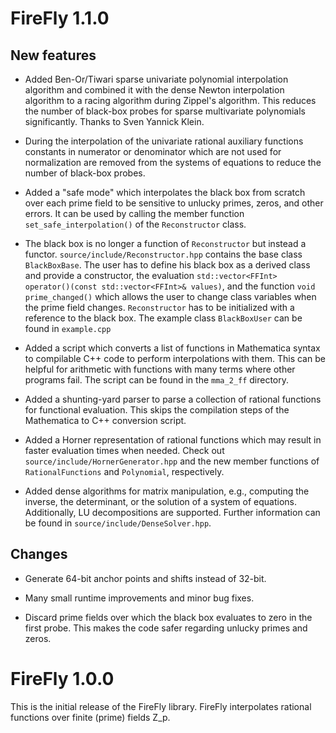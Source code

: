 FireFly 1.1.0
=============

New features
------------
 * Added Ben-Or/Tiwari sparse univariate polynomial interpolation algorithm
 and combined it with the dense Newton interpolation algorithm to a
 racing algorithm during Zippel's algorithm. This reduces the number of
 black-box probes for sparse multivariate polynomials significantly.
 Thanks to Sven Yannick Klein.

 * During the interpolation of the univariate rational auxiliary functions
 constants in numerator or denominator which are not used for normalization
 are removed from the systems of equations to reduce the number of black-box
 probes.

 * Added a "safe mode" which interpolates the black box from scratch over
 each prime field to be sensitive to unlucky primes, zeros, and other
 errors. It can be used by calling the member function `set_safe_interpolation()`
 of the `Reconstructor` class.

 * The black box is no longer a function of `Reconstructor` but instead a functor.
 `source/include/Reconstructor.hpp` contains the base class `BlackBoxBase`.
 The user has to define his black box as a derived class and provide a constructor,
 the evaluation `std::vector<FFInt> operator()(const std::vector<FFInt>& values)`,
 and the function `void prime_changed()` which allows the user to change class
 variables when the prime field changes. `Reconstructor` has to be initialized with
 a reference to the black box. The example class `BlackBoxUser` can be found in
 `example.cpp`

 * Added a script which converts a list of functions in Mathematica syntax
 to compilable C++ code to perform interpolations with them. This can be
 helpful for arithmetic with functions with many terms where other programs
 fail. The script can be found in the `mma_2_ff` directory.

 * Added a shunting-yard parser to parse a collection of rational functions
 for functional evaluation. This skips the compilation steps of the Mathematica
 to C++ conversion script.

 * Added a Horner representation of rational functions which may result in
 faster evaluation times when needed. Check out `source/include/HornerGenerator.hpp`
 and the new member functions of `RationalFunctions` and `Polynomial`, respectively.

 * Added dense algorithms for matrix manipulation, e.g., computing the inverse,
 the determinant, or the solution of a system of equations. Additionally,
 LU decompositions are supported. Further information can be found in
 `source/include/DenseSolver.hpp`.

Changes
-------

 * Generate 64-bit anchor points and shifts instead of 32-bit.

 * Many small runtime improvements and minor bug fixes.

 * Discard prime fields over which the black box evaluates to zero in the first
 probe. This makes the code safer regarding unlucky primes and zeros.


FireFly 1.0.0
=============

This is the initial release of the FireFly library. FireFly interpolates rational
functions over finite (prime) fields Z_p.
